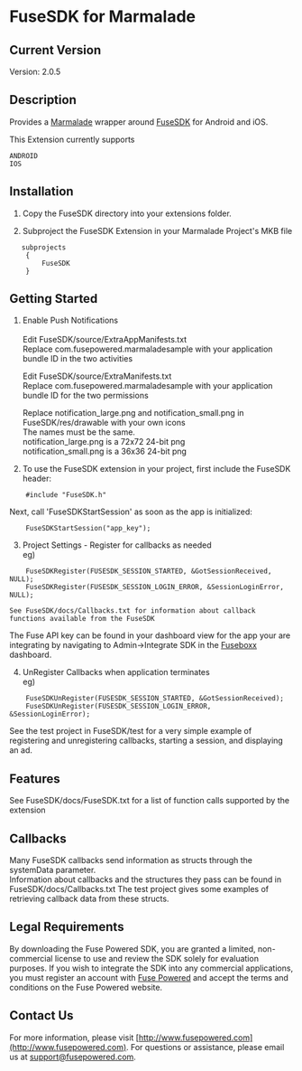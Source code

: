 # FuseSDK for Marmalade

## Current Version

Version: 2.0.5

## Description

Provides a [Marmalade](http://www.madewithmarmalade.com) wrapper around [FuseSDK](http://www.fuseboxx.com) for Android and iOS.

This Extension currently supports
      
    ANDROID 
	IOS

## Installation
1. Copy the FuseSDK directory into your extensions folder.

2. Subproject the FuseSDK Extension in your Marmalade Project's MKB file
```
   subprojects
    {
        FuseSDK
    }
```

## Getting Started
1. Enable Push Notifications<br><br>
	Edit FuseSDK/source/ExtraAppManifests.txt<br>
		Replace com.fusepowered.marmaladesample with your application bundle ID in the two activities

	Edit FuseSDK/source/ExtraManifests.txt<br>
		Replace com.fusepowered.marmaladesample with your application bundle ID for the two permissions

	Replace notification_large.png and notification_small.png in FuseSDK/res/drawable with your own icons<br>
		The names must be the same.<br>
		notification_large.png is a 72x72 24-bit png<br>
		notification_small.png is a 36x36 24-bit png<br>

2. To use the FuseSDK extension in your project, first include the FuseSDK header:
```
    #include "FuseSDK.h"
```
   
   Next, call 'FuseSDKStartSession' as soon as the app is initialized:
```
    FuseSDKStartSession("app_key"); 
```


3. Project Settings - Register for callbacks as needed<br>
	eg)
```
    FuseSDKRegister(FUSESDK_SESSION_STARTED, &GotSessionReceived, NULL);
    FuseSDKRegister(FUSESDK_SESSION_LOGIN_ERROR, &SessionLoginError, NULL);
```

	See FuseSDK/docs/Callbacks.txt for information about callback functions available from the FuseSDK

   The Fuse API key can be found in your dashboard view for the app your are integrating by navigating to Admin->Integrate SDK in the [Fuseboxx](https://www.fuseboxx.com) dashboard.


4. UnRegister Callbacks when application terminates<br>
	eg)
```
    FuseSDKUnRegister(FUSESDK_SESSION_STARTED, &GotSessionReceived);
    FuseSDKUnRegister(FUSESDK_SESSION_LOGIN_ERROR, &SessionLoginError);
```

See the test project in FuseSDK/test for a very simple example of registering and unregistering callbacks, starting a session, and displaying an ad. 

## Features
See FuseSDK/docs/FuseSDK.txt for a list of function calls supported by the extension

## Callbacks
Many FuseSDK callbacks send information as structs through the systemData parameter.  
Information about callbacks and the structures they pass can be found in FuseSDK/docs/Callbacks.txt
The test project gives some examples of retrieving callback data from these structs.

## Legal Requirements
By downloading the Fuse Powered SDK, you are granted a limited, non-commercial license to use and review the SDK solely for evaluation purposes.  If you wish to integrate the SDK into any commercial applications, you must register an account with [Fuse Powered](https://www.fusepowered.com) and accept the terms and conditions on the Fuse Powered website.

## Contact Us
For more information, please visit [http://www.fusepowered.com](http://www.fusepowered.com). For questions or assistance, please email us at [support@fusepowered.com](mailto:support@fusepowered.com).
